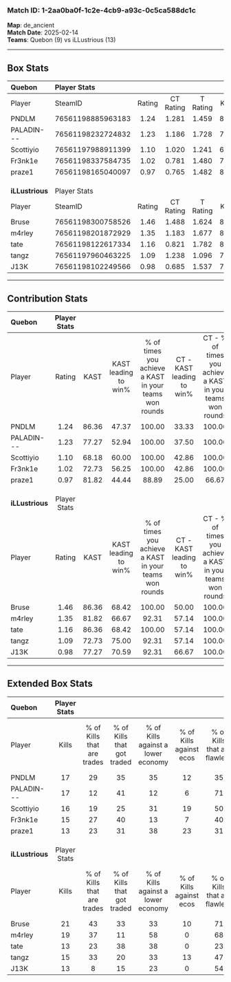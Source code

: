 ### Match ID: 1-2aa0ba0f-1c2e-4cb9-a93c-0c5ca588dc1c  
**Map**: de_ancient  
**Match Date**: 2025-02-14  
**Teams**: Quebon (9) vs iLLustrious (13)  

---  

## Box Stats  

| **Quebon**      | Player Stats      |        |           |          |       |       |       |         |        |      |     |
| :- | :- | :-: | :-: | :-: | :-: | :-: | :-: | :-: | :-: | :-: | :-: |
| Player          | SteamID           | Rating | CT Rating | T Rating | KAST  |  ADR  | Kills | Assists | Deaths | K/D  | HS% |
| PNDLM           | 76561198885963183 |  1.24  |   1.281   |  1.459   | 86.36 | 90.9  |  17   |    5    |   18   | 0.94 | 29  |
| PALADIN---      | 76561198232724832 |  1.23  |   1.186   |  1.728   | 77.27 | 79.9  |  17   |    4    |   14   | 1.21 | 41  |
| Scottiyio       | 76561197988911399 |  1.10  |   1.020   |  1.241   | 68.18 | 72.9  |  16   |    3    |   14   | 1.14 | 25  |
| Fr3nk1e         | 76561198337584735 |  1.02  |   0.781   |  1.480   | 72.73 | 80.1  |  15   |    5    |   18   | 0.83 | 60  |
| praze1          | 76561198165040097 |  0.97  |   0.765   |  1.482   | 81.82 | 63.9  |  13   |    7    |   18   | 0.72 | 46  |
|                 |                   |        |           |          |       |       |       |         |        |      |     |
|                 |                   |        |           |          |       |       |       |         |        |      |     |
|                 |                   |        |           |          |       |       |       |         |        |      |     |
| **iLLustrious** | Player Stats      |        |           |          |       |       |       |         |        |      |     |
| Player          | SteamID           | Rating | CT Rating | T Rating | KAST  |  ADR  | Kills | Assists | Deaths | K/D  | HS% |
| Bruse           | 76561198300758526 |  1.46  |   1.488   |  1.624   | 86.36 | 103.0 |  21   |   11    |   18   | 1.17 | 57  |
| m4rley          | 76561198201872929 |  1.35  |   1.183   |  1.677   | 81.82 | 80.5  |  19   |    6    |   14   | 1.36 | 42  |
| tate            | 76561198122617334 |  1.16  |   0.821   |  1.782   | 86.36 | 87.2  |  13   |   10    |   15   | 0.87 | 46  |
| tangz           | 76561197960463225 |  1.09  |   1.238   |  1.096   | 72.73 | 81.5  |  15   |    7    |   16   | 0.94 | 46  |
| J13K            | 76561198102249566 |  0.98  |   0.685   |  1.537   | 77.27 | 61.5  |  13   |    7    |   16   | 0.81 | 53  |
---  

## Contribution Stats  

| **Quebon**      | Player Stats |       |                      |                                                        |                           |                                                             |                          |                                                            |
| :- | :-: | :-: | :-: | :-: | :-: | :-: | :-: | :-: |
| Player          |    Rating    | KAST  | KAST leading to win% | % of times you achieve a KAST in your teams won rounds | CT - KAST leading to win% | CT - % of times you achieve a KAST in your teams won rounds | T - KAST leading to win% | T - % of times you achieve a KAST in your teams won rounds |
| PNDLM           |     1.24     | 86.36 |        47.37         |                         100.00                         |           33.33           |                           100.00                            |          60.00           |                           100.00                           |
| PALADIN---      |     1.23     | 77.27 |        52.94         |                         100.00                         |           37.50           |                           100.00                            |          66.67           |                           100.00                           |
| Scottiyio       |     1.10     | 68.18 |        60.00         |                         100.00                         |           42.86           |                           100.00                            |          75.00           |                           100.00                           |
| Fr3nk1e         |     1.02     | 72.73 |        56.25         |                         100.00                         |           42.86           |                           100.00                            |          66.67           |                           100.00                           |
| praze1          |     0.97     | 81.82 |        44.44         |                         88.89                          |           25.00           |                            66.67                            |          60.00           |                           100.00                           |
|                 |              |       |                      |                                                        |                           |                                                             |                          |                                                            |
|                 |              |       |                      |                                                        |                           |                                                             |                          |                                                            |
|                 |              |       |                      |                                                        |                           |                                                             |                          |                                                            |
| **iLLustrious** | Player Stats |       |                      |                                                        |                           |                                                             |                          |                                                            |
| Player          |    Rating    | KAST  | KAST leading to win% | % of times you achieve a KAST in your teams won rounds | CT - KAST leading to win% | CT - % of times you achieve a KAST in your teams won rounds | T - KAST leading to win% | T - % of times you achieve a KAST in your teams won rounds |
| Bruse           |     1.46     | 86.36 |        68.42         |                         100.00                         |           50.00           |                           100.00                            |          81.82           |                           100.00                           |
| m4rley          |     1.35     | 81.82 |        66.67         |                         92.31                          |           57.14           |                           100.00                            |          72.73           |                           88.89                            |
| tate            |     1.16     | 86.36 |        68.42         |                         100.00                         |           57.14           |                           100.00                            |          75.00           |                           100.00                           |
| tangz           |     1.09     | 72.73 |        75.00         |                         92.31                          |           57.14           |                           100.00                            |          88.89           |                           88.89                            |
| J13K            |     0.98     | 77.27 |        70.59         |                         92.31                          |           66.67           |                           100.00                            |          72.73           |                           88.89                            |
---  

## Extended Box Stats  

| **Quebon**      | Player Stats |                            |                            |                                    |                         |                              |                                 |        |                             |                                     |                          |                               |                            |
| :- | :-: | :-: | :-: | :-: | :-: | :-: | :-: | :-: | :-: | :-: | :-: | :-: | :-: |
| Player          |    Kills     | % of Kills that are trades | % of Kills that got traded | % of Kills against a lower economy | % of Kills against ecos | % of Kills that are flawless | % of Kills that are close duels | Deaths | % of Deaths that get traded | % of Deaths against a lower economy | % of Deaths against ecos | % of Deaths that are flawless | % of Deaths that are close |
| PNDLM           |      17      |             29             |             35             |                 35                 |           12            |              35              |                6                |   18   |             28              |                 11                  |            11            |              56               |             6              |
| PALADIN---      |      17      |             12             |             41             |                 12                 |            6            |              71              |                0                |   14   |             36              |                  0                  |            0             |              64               |             0              |
| Scottiyio       |      16      |             19             |             25             |                 31                 |           19            |              50              |               19                |   14   |             14              |                  7                  |            0             |              71               |             0              |
| Fr3nk1e         |      15      |             27             |             40             |                 13                 |            7            |              40              |                7                |   18   |             17              |                 17                  |            6             |              44               |             6              |
| praze1          |      13      |             23             |             31             |                 38                 |           23            |              31              |               15                |   18   |             28              |                  6                  |            6             |              56               |             0              |
|                 |              |                            |                            |                                    |                         |                              |                                 |        |                             |                                     |                          |                               |                            |
|                 |              |                            |                            |                                    |                         |                              |                                 |        |                             |                                     |                          |                               |                            |
|                 |              |                            |                            |                                    |                         |                              |                                 |        |                             |                                     |                          |                               |                            |
| **iLLustrious** | Player Stats |                            |                            |                                    |                         |                              |                                 |        |                             |                                     |                          |                               |                            |
| Player          |    Kills     | % of Kills that are trades | % of Kills that got traded | % of Kills against a lower economy | % of Kills against ecos | % of Kills that are flawless | % of Kills that are close duels | Deaths | % of Deaths that get traded | % of Deaths against a lower economy | % of Deaths against ecos | % of Deaths that are flawless | % of Deaths that are close |
| Bruse           |      21      |             43             |             33             |                 33                 |           10            |              71              |                0                |   18   |             28              |                 28                  |            0             |              56               |             11             |
| m4rley          |      19      |             37             |             11             |                 58                 |            0            |              68              |                5                |   14   |             29              |                 36                  |            7             |              36               |             0              |
| tate            |      13      |             23             |             38             |                 38                 |            0            |              23              |                8                |   15   |             47              |                 27                  |            0             |               7               |             13             |
| tangz           |      15      |             33             |             20             |                 33                 |           13            |              47              |                0                |   16   |             19              |                 44                  |            0             |              56               |             13             |
| J13K            |      13      |             8              |             15             |                 23                 |            0            |              54              |                0                |   16   |             44              |                 38                  |            0             |              69               |             6              |
